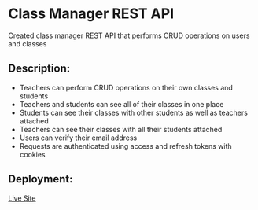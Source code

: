 # Class Manager REST API

Created class manager REST API that performs CRUD operations on users and classes

## Description:

- Teachers can perform CRUD operations on their own classes and students
- Teachers and students can see all of their classes in one place
- Students can see their classes with other students as well as teachers attached
- Teachers can see their classes with all their students attached
- Users can verify their email address
- Requests are authenticated using access and refresh tokens with cookies

## Deployment:

[Live Site](https://classmanager-api.up.railway.app)
